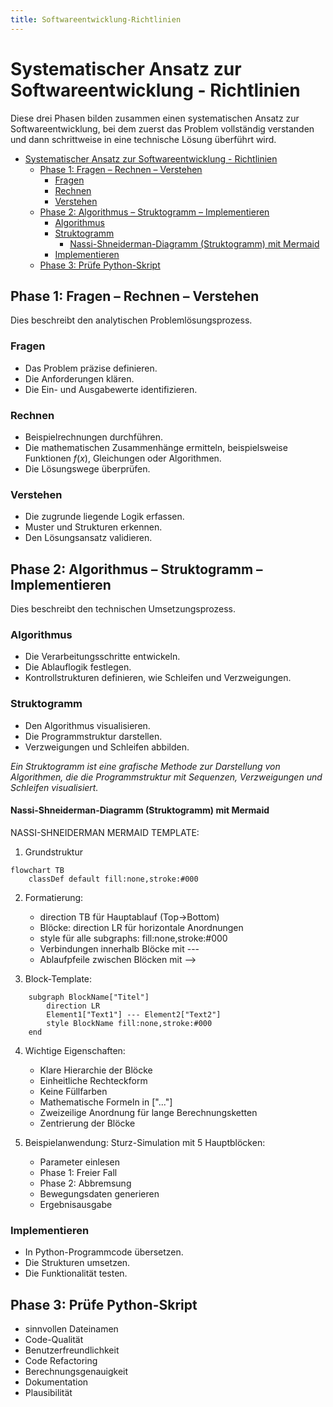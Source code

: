 ```yaml
---
title: Softwareentwicklung-Richtlinien
---
```


# Systematischer Ansatz zur Softwareentwicklung - Richtlinien

Diese drei Phasen bilden zusammen einen systematischen Ansatz zur Softwareentwicklung, bei dem zuerst das Problem vollständig verstanden und dann schrittweise in eine technische Lösung überführt wird.

- [Systematischer Ansatz zur Softwareentwicklung - Richtlinien](#systematischer-ansatz-zur-softwareentwicklung---richtlinien)
  - [Phase 1: Fragen – Rechnen – Verstehen](#phase-1-fragen--rechnen--verstehen)
    - [Fragen](#fragen)
    - [Rechnen](#rechnen)
    - [Verstehen](#verstehen)
  - [Phase 2: Algorithmus – Struktogramm – Implementieren](#phase-2-algorithmus--struktogramm--implementieren)
    - [Algorithmus](#algorithmus)
    - [Struktogramm](#struktogramm)
      - [Nassi-Shneiderman-Diagramm (Struktogramm) mit Mermaid](#nassi-shneiderman-diagramm-struktogramm-mit-mermaid)
    - [Implementieren](#implementieren)
  - [Phase 3: Prüfe Python-Skript](#phase-3-prüfe-python-skript)

## Phase 1: Fragen – Rechnen – Verstehen

Dies beschreibt den analytischen Problemlösungsprozess.

### Fragen

- Das Problem präzise definieren.
- Die Anforderungen klären.
- Die Ein- und Ausgabewerte identifizieren.

### Rechnen

- Beispielrechnungen durchführen.
- Die mathematischen Zusammenhänge ermitteln, beispielsweise Funktionen $f(x)$, Gleichungen oder Algorithmen.
- Die Lösungswege überprüfen.

### Verstehen

- Die zugrunde liegende Logik erfassen.
- Muster und Strukturen erkennen.
- Den Lösungsansatz validieren.

## Phase 2: Algorithmus – Struktogramm – Implementieren

Dies beschreibt den technischen Umsetzungsprozess.

### Algorithmus

- Die Verarbeitungsschritte entwickeln.
- Die Ablauflogik festlegen.
- Kontrollstrukturen definieren, wie Schleifen und Verzweigungen.

### Struktogramm

- Den Algorithmus visualisieren.
- Die Programmstruktur darstellen.
- Verzweigungen und Schleifen abbilden.

*Ein Struktogramm ist eine grafische Methode zur Darstellung von Algorithmen, die die Programmstruktur mit Sequenzen, Verzweigungen und Schleifen visualisiert.*

#### Nassi-Shneiderman-Diagramm (Struktogramm) mit Mermaid

NASSI-SHNEIDERMAN MERMAID TEMPLATE:

1. Grundstruktur
```mermaid
flowchart TB
    classDef default fill:none,stroke:#000
```

2. Formatierung:
   - direction TB für Hauptablauf (Top->Bottom)
   - Blöcke: direction LR für horizontale Anordnungen
   - style für alle subgraphs: fill:none,stroke:#000
   - Verbindungen innerhalb Blöcke mit ---
   - Ablaufpfeile zwischen Blöcken mit -->

3. Block-Template:
```
    subgraph BlockName["Titel"]
        direction LR
        Element1["Text1"] --- Element2["Text2"]
        style BlockName fill:none,stroke:#000
    end
```

4. Wichtige Eigenschaften:
   - Klare Hierarchie der Blöcke
   - Einheitliche Rechteckform
   - Keine Füllfarben
   - Mathematische Formeln in ["..."]
   - Zweizeilige Anordnung für lange Berechnungsketten
   - Zentrierung der Blöcke

5. Beispielanwendung: Sturz-Simulation mit 5 Hauptblöcken:
   - Parameter einlesen
   - Phase 1: Freier Fall
   - Phase 2: Abbremsung 
   - Bewegungsdaten generieren
   - Ergebnisausgabe


### Implementieren

- In Python-Programmcode übersetzen.
- Die Strukturen umsetzen.
- Die Funktionalität testen.

## Phase 3: Prüfe Python-Skript

- sinnvollen Dateinamen
- Code-Qualität
- Benutzerfreundlichkeit
- Code Refactoring
- Berechnungsgenauigkeit
- Dokumentation
- Plausibilität
